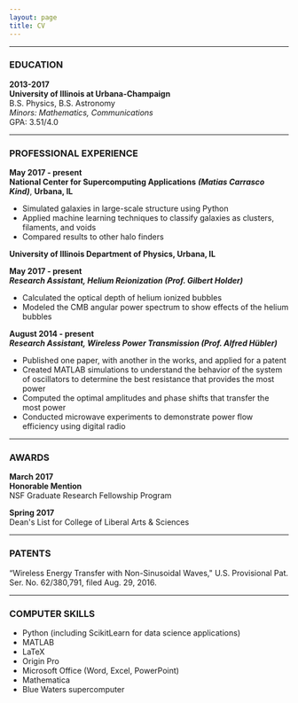 ```yaml
---
layout: page
title: CV
---
```



***
### EDUCATION
**2013-2017**  
**University of Illinois at Urbana-Champaign**  
B.S. Physics, B.S. Astronomy  
*Minors: Mathematics, Communications*  
GPA: 3.51/4.0  

***
### PROFESSIONAL EXPERIENCE  
**May 2017 - present**  
**National Center for Supercomputing Applications** ***(Matias Carrasco Kind)***, **Urbana, IL**  
- Simulated galaxies in large-scale structure using Python  
- Applied machine learning techniques to classify galaxies as clusters, filaments, and voids  
- Compared results to other halo finders  
  
**University of Illinois Department of Physics, Urbana, IL** 
  
**May 2017 - present**  
***Research Assistant, Helium Reionization (Prof. Gilbert Holder)***  
- Calculated the optical depth of helium ionized bubbles  
- Modeled the CMB angular power spectrum to show effects of the helium bubbles  
  
**August 2014 - present**  
***Research Assistant, Wireless Power Transmission (Prof. Alfred Hübler)***  
- Published one paper, with another in the works, and applied for a patent  
- Created MATLAB simulations to understand the behavior of the system of oscillators to determine the best resistance that provides the most power  
- Computed the optimal amplitudes and phase shifts that transfer the most power  
- Conducted microwave experiments to demonstrate power flow efficiency using digital radio  

***
### AWARDS  
**March 2017**  
**Honorable Mention**  
NSF Graduate Research Fellowship Program  
  
**Spring 2017**  
Dean's List for College of Liberal Arts & Sciences

***
### PATENTS  
“Wireless Energy Transfer with Non-Sinusoidal Waves," U.S. Provisional Pat. Ser. No. 62/380,791, filed Aug. 29, 2016.

***
### COMPUTER SKILLS
- Python (including ScikitLearn for data science applications)
- MATLAB
- LaTeX
- Origin Pro
- Microsoft Office (Word, Excel, PowerPoint)
- Mathematica  
- Blue Waters supercomputer

